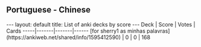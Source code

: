 <h2>Portuguese  -  Chinese</h2>
---
layout: default
title: List of anki decks by score
---
Deck | Score | Votes | Cards
-----|-------|-------|------
[for sherry1 as minhas palavras](https://ankiweb.net/shared/info/1595412590) | 0 | 0 | 168
